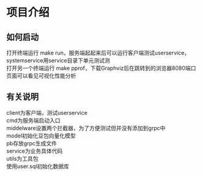 # 项目介绍

## 如何启动
打开终端运行 make run，服务端起起来后可以运行客户端测试userservice，systemservice用service目录下单元测试测 <br>
打开另一个终端运行 make pprof，下载Graphviz后在跳转到的浏览器8080端口页面可以看见可视化性能分析

## 有关说明
client为客户端，测试userservice <br>
cmd为服务端启动入口 <br>
middelware设置两个拦截器，为了方便测试但并没有添加到grpc中 <br>
model初始化豆包向量化模型 <br>
pb存放grpc生成文件 <br>
service为业务具体代码 <br>
utils为工具包 <br>
使用user.sql初始化数据库 <br>



